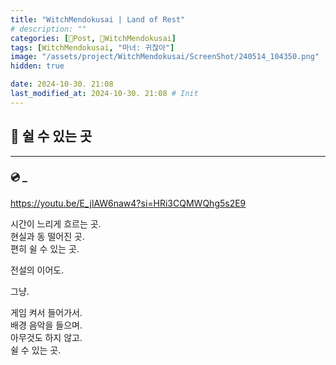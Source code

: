 ```yaml
---
title: "WitchMendokusai | Land of Rest"
# description: ""
categories: [📀Post, 🥥WitchMendokusai]
tags: [WitchMendokusai, "마녀: 귀찮아"]
image: "/assets/project/WitchMendokusai/ScreenShot/240514_104350.png"
hidden: true

date: 2024-10-30. 21:08
last_modified_at: 2024-10-30. 21:08 # Init
---
```


## 📀 쉴 수 있는 곳

---

### 💿 _

<https://youtu.be/E_jlAW6naw4?si=HRi3CQMWQhg5s2E9>  

시간이 느리게 흐르는 곳.  
현실과 동 떨어진 곳.  
편히 쉴 수 있는 곳.  

전설의 이어도.  

그냥.  

게임 켜서 들어가서.  
배경 음악을 들으며.  
아무것도 하지 않고.  
쉴 수 있는 곳.  

